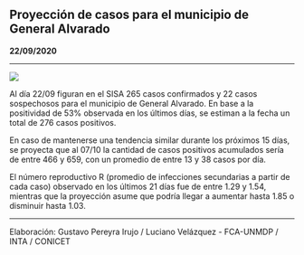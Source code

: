 ## Proyección de casos para el municipio de General Alvarado

**22/09/2020**

---
![](proyección_general_alvarado.png?raw=true)

Al día 22/09 figuran en el SISA 265 casos confirmados y 22 casos sospechosos para el municipio de General Alvarado. En base a la positividad de 53% observada en los últimos días, se estiman a la fecha un total de 276 casos positivos.

En caso de mantenerse una tendencia similar durante los próximos 15 días, se proyecta que al 07/10 la cantidad de casos positivos acumulados sería de entre 466 y 659, con un promedio de entre 13 y 38 casos por día.

El número reproductivo R (promedio de infecciones secundarias a partir de cada caso) observado en los últimos 21 días fue de entre 1.29 y 1.54, mientras que la proyección asume que podría llegar a aumentar hasta 1.85 o disminuir hasta 1.03. 

---

Elaboración: Gustavo Pereyra Irujo / Luciano Velázquez - FCA-UNMDP / INTA / CONICET

